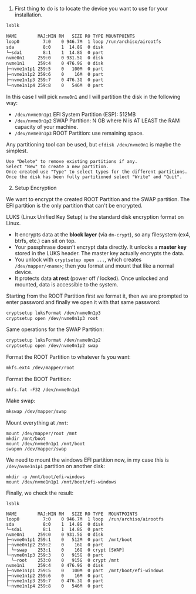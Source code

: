 1. First thing to do is to locate the device you want to use for your installation.
```bash
lsblk

NAME        MAJ:MIN RM   SIZE RO TYPE MOUNTPOINTS
loop0         7:0    0 946.7M  1 loop /run/archiso/airootfs
sda           8:0    1  14.8G  0 disk
└─sda1        8:1    1  14.8G  0 part
nvme0n1     259:0    0 931.5G  0 disk
nvme1n1     259:4    0 476.9G  0 disk
├─nvme1n1p1 259:5    0   100M  0 part
├─nvme1n1p2 259:6    0    16M  0 part
├─nvme1n1p3 259:7    0 476.3G  0 part
└─nvme1n1p4 259:8    0   546M  0 part
```

In this case I will pick `nvme0n1` and I will partition the disk in the following way:

- `/dev/nvme0n1p1`  EFI System Partition (ESP): 512MB
- `/dev/nvme0n1p2`  SWAP Partition: N GB where N is AT LEAST the RAM capacity of your machine.
- `/dev/nvme0n1p3`  ROOT Partition: use remaining space.

Any partitioning tool can be used, but `cfdisk /dev/nvme0n1` is maybe the simplest.
```
Use "Delete" to remove existing partitions if any.
Select "New" to create a new partition.
Once created use "Type" to select types for the different partitions.
Once the disk has been fully partitioned select "Write" and "Quit".
```

2. Setup Encryption

We want to encrypt the created ROOT Partition and the SWAP partition. The EFI partition is the only partition that can't be encrypted.

LUKS (Linux Unified Key Setup) is the standard disk encryption format on Linux.
- It encrypts data at the **block layer** (via `dm-crypt`), so any filesystem (ex4, btrfs, etc.) can sit on top.
- Your passphrase doesn't encrypt data directly. It unlocks a **master key** stored in the LUKS header. The master key actually encrypts the data.
- You unlock with `cryptsetup open ...`, which creates `/dev/mapper/<name>`; then you format and mount that like a normal device.
- It protects data **at rest** (power off / locked). Once unlocked and mounted, data is accessible to the system.

Starting from the ROOT Partition first we format it, then we are prompted to enter password and finally we open it with that same password:
```bash
cryptsetup luksFormat /dev/nvme0n1p3
cryptsetup open /dev/nvme0n1p3 root
```

Same operations for the SWAP Partition:
```bash
cryptsetup luksFormat /dev/nvme0n1p2
cryptsetup open /dev/nvme0n1p2 swap
```

Format the ROOT Partition to whatever fs you want:
```bash
mkfs.ext4 /dev/mapper/root
```

Format the BOOT Partition:
```
mkfs.fat -F32 /dev/nvme0n1p1
```

Make swap:
```bash
mkswap /dev/mapper/swap
```

Mount everything at `/mnt`:
```
mount /dev/mapper/root /mnt
mkdir /mnt/boot
mount /dev/nvme0n1p1 /mnt/boot
swapon /dev/mapper/swap
```

We need to mount the windows EFI partition now, in my case this is `/dev/nvme1n1p1` partition on another disk:
```
mkdir -p /mnt/boot/efi-windows
mount /dev/nvme1n1p1 /mnt/boot/efi-windows
```

Finally, we check the result:
```
lsblk

NAME        MAJ:MIN RM   SIZE RO TYPE  MOUNTPOINTS
loop0         7:0    0 946.7M  1 loop  /run/archiso/airootfs
sda           8:0    1  14.8G  0 disk
└─sda1        8:1    1  14.8G  0 part
nvme0n1     259:0    0 931.5G  0 disk
├─nvme0n1p1 259:1    0   512M  0 part  /mnt/boot
├─nvme0n1p2 259:2    0    16G  0 part
│ └─swap    253:1    0    16G  0 crypt [SWAP]
└─nvme0n1p3 259:3    0   915G  0 part
  └─root    253:0    0   915G  0 crypt /mnt
nvme1n1     259:4    0 476.9G  0 disk
├─nvme1n1p1 259:5    0   100M  0 part  /mnt/boot/efi-windows
├─nvme1n1p2 259:6    0    16M  0 part
├─nvme1n1p3 259:7    0 476.3G  0 part
└─nvme1n1p4 259:8    0   546M  0 part
```

